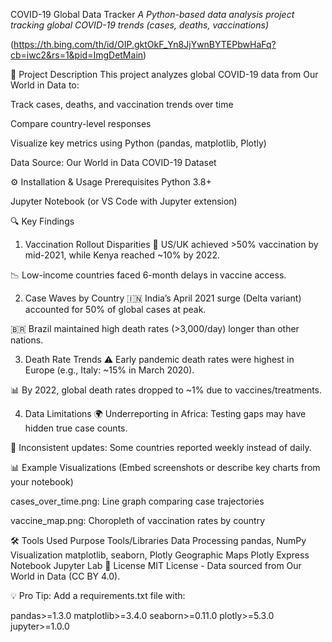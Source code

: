 COVID-19 Global Data Tracker
*A Python-based data analysis project tracking global COVID-19 trends (cases, deaths, vaccinations)*

(https://th.bing.com/th/id/OIP.gktOkF_Yn8JjYwnBYTEPbwHaFq?cb=iwc2&rs=1&pid=ImgDetMain)

📌 Project Description
This project analyzes global COVID-19 data from Our World in Data to:

Track cases, deaths, and vaccination trends over time

Compare country-level responses

Visualize key metrics using Python (pandas, matplotlib, Plotly)

Data Source: Our World in Data COVID-19 Dataset

⚙️ Installation & Usage
Prerequisites
Python 3.8+

Jupyter Notebook (or VS Code with Jupyter extension)

🔍 Key Findings
1. Vaccination Rollout Disparities
🚀 US/UK achieved >50% vaccination by mid-2021, while Kenya reached ~10% by 2022.

📉 Low-income countries faced 6-month delays in vaccine access.

2. Case Waves by Country
🇮🇳 India’s April 2021 surge (Delta variant) accounted for 50% of global cases at peak.

🇧🇷 Brazil maintained high death rates (>3,000/day) longer than other nations.

3. Death Rate Trends
⚠️ Early pandemic death rates were highest in Europe (e.g., Italy: ~15% in March 2020).

📊 By 2022, global death rates dropped to ~1% due to vaccines/treatments.

4. Data Limitations
🌍 Underreporting in Africa: Testing gaps may have hidden true case counts.

📅 Inconsistent updates: Some countries reported weekly instead of daily.

📊 Example Visualizations
(Embed screenshots or describe key charts from your notebook)

cases_over_time.png: Line graph comparing case trajectories

vaccine_map.png: Choropleth of vaccination rates by country

🛠️ Tools Used
Purpose	Tools/Libraries
Data Processing	pandas, NumPy
Visualization	matplotlib, seaborn, Plotly
Geographic Maps	Plotly Express
Notebook	Jupyter Lab
📜 License
MIT License - Data sourced from Our World in Data (CC BY 4.0).

💡 Pro Tip: Add a requirements.txt file with:

pandas>=1.3.0
matplotlib>=3.4.0
seaborn>=0.11.0
plotly>=5.3.0
jupyter>=1.0.0
